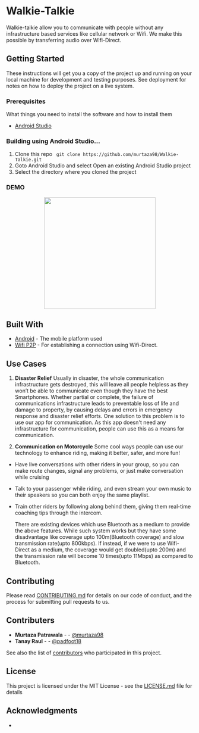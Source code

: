 # Walkie-Talkie

Walkie-talkie allow you to communicate with people without any infrastructure based services like cellular network or Wifi. We make this possible by transferring audio over Wifi-Direct.

## Getting Started

These instructions will get you a copy of the project up and running on your local machine for development and testing purposes. See deployment for notes on how to deploy the project on a live system.

### Prerequisites

What things you need to install the software and how to install them

* [Android Studio](https://developer.android.com/studio)

### Building using Android Studio...
1. Clone this repo
` git clone https://github.com/murtaza98/Walkie-Talkie.git`
2. Goto Android Studio and select Open an existing Android Studio project
3. Select the directory where you cloned the project

### DEMO

<div align="center">


<img src="./demo/walkie-talkie_demo.gif" width=300px>

</div>

## Built With

* [Android](https://developer.android.com/docs) - The mobile platform used
* [Wifi P2P](https://developer.android.com/guide/topics/connectivity/wifip2p) - For establishing a connection using Wifi-Direct.

## Use Cases
1. **Disaster Relief**
	Usually in disaster, the whole communication infrastructure gets destroyed, this will leave all people helpless as they won’t be able to communicate even though they have the best Smartphones.
Whether partial or complete, the failure of communications infrastructure leads to preventable loss of life and damage to property,  by causing delays and errors in emergency response and disaster relief efforts. 
One solution to this problem is to use our app for communication. As this app doesn't need any infrastructure for communication, people can use this as a means for communication.

2. **Communication on Motorcycle**
Some cool ways people can use our technology to enhance riding, making it better, safer, and more fun!
- Have live conversations with other riders in your group, so you can make route changes, signal any problems, or just make conversation while cruising

- Talk to your passenger while riding, and even stream your own music to their speakers so you can both enjoy the same playlist.
- Train other riders by following along behind them, giving them real-time coaching tips through the intercom.

	There are existing devices which use Bluetooth as a medium to provide the above features. While such system works but they have some disadvantage like coverage upto 100m(Bluetooth coverage) and slow transmission rate(upto 800kbps). If instead, if we were to use Wifi-Direct as a medium, the coverage would get doubled(upto 200m) and the transmission rate will become 10 times(upto 11Mbps) as compared to Bluetooth.



## Contributing

Please read [CONTRIBUTING.md](https://github.com/murtaza98/Walkie-Talkie/blob/master/CONTRIBUTING.md) for details on our code of conduct, and the process for submitting pull requests to us.

## Contributers

* **Murtaza Patrawala** - - [@murtaza98](https://github.com/murtaza98)
* **Tanay Raul** -  - [@padfoot18](https://github.com/padfoot18)

See also the list of [contributors](https://github.com/murtaza98/Walkie-Talkie/contributors) who participated in this project.

## License

This project is licensed under the MIT License - see the [LICENSE.md](LICENSE.md) file for details

## Acknowledgments

* 
